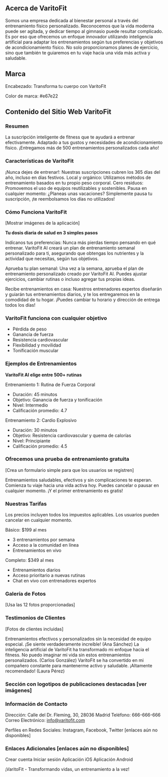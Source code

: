 ## Acerca de VaritoFit

Somos una empresa dedicada al bienestar personal a través del entrenamiento físico personalizado. Reconocemos que la vida moderna puede ser agitada, y dedicar tiempo al gimnasio puede resultar complicado. Es por eso que ofrecemos un enfoque innovador utilizando inteligencia artificial para adaptar los entrenamientos según tus preferencias y objetivos de acondicionamiento físico. No solo proporcionamos planes de ejercicio, sino que también te guiaremos en tu viaje hacia una vida más activa y saludable.

## Marca

Encabezado: Transforma tu cuerpo con VaritoFit

Color de marca: #e67e22

## Contenido del Sitio Web VaritoFit

### Resumen

La suscripción inteligente de fitness que te ayudará a entrenar efectivamente. Adaptado a tus gustos y necesidades de acondicionamiento físico. ¡Entregamos más de 500 entrenamientos personalizados cada año!

### Características de VaritoFit

¡Nunca dejes de entrenar!: Nuestras suscripciones cubren los 365 días del año, incluso en días festivos.
Local y orgánico: Utilizamos métodos de entrenamiento basados en tu propio peso corporal.
Cero residuos: Promovemos el uso de equipos reutilizables y sostenibles.
Pausa en cualquier momento: ¿Planeas unas vacaciones? Simplemente pausa tu suscripción, ¡te reembolsamos los días no utilizados!

### Cómo Funciona VaritoFit

[Mostrar imágenes de la aplicación]

**Tu dosis diaria de salud en 3 simples pasos**

Indícanos tus preferencias: Nunca más pierdas tiempo pensando en qué entrenar. VaritoFit AI creará un plan de entrenamiento semanal personalizado para ti, asegurando que obtengas los nutrientes y la actividad que necesitas, según tus objetivos.

Aprueba tu plan semanal: Una vez a la semana, aprueba el plan de entrenamiento personalizado creado por VaritoFit AI. Puedes ajustar ejercicios, cambiar rutinas o incluso agregar tus propias ideas.

Recibe entrenamientos en casa: Nuestros entrenadores expertos diseñarán y guiarán tus entrenamientos diarios, y te los entregaremos en la comodidad de tu hogar. ¡Puedes cambiar tu horario y dirección de entrega todos los días!

### VaritoFit funciona con cualquier objetivo

- Pérdida de peso
- Ganancia de fuerza
- Resistencia cardiovascular
- Flexibilidad y movilidad
- Tonificación muscular

### Ejemplos de Entrenamientos

**VaritoFit AI elige entre 500+ rutinas**

Entrenamiento 1: Rutina de Fuerza Corporal

- Duración: 45 minutos
- Objetivo: Ganancia de fuerza y tonificación
- Nivel: Intermedio
- Calificación promedio: 4.7

Entrenamiento 2: Cardio Explosivo

- Duración: 30 minutos
- Objetivo: Resistencia cardiovascular y quema de calorías
- Nivel: Principiante
- Calificación promedio: 4.5

### Ofrecemos una prueba de entrenamiento gratuita

[Crea un formulario simple para que los usuarios se registren]

Entrenamientos saludables, efectivos y sin complicaciones te esperan. Comienza tu viaje hacia una vida activa hoy. Puedes cancelar o pausar en cualquier momento. ¡Y el primer entrenamiento es gratis!

### Nuestras Tarifas

Los precios incluyen todos los impuestos aplicables. Los usuarios pueden cancelar en cualquier momento.

Básico: $199 al mes

- 3 entrenamientos por semana
- Acceso a la comunidad en línea
- Entrenamientos en vivo

Completo: $349 al mes

- Entrenamientos diarios
- Acceso prioritario a nuevas rutinas
- Chat en vivo con entrenadores expertos

### Galería de Fotos

[Usa las 12 fotos proporcionadas]

### Testimonios de Clientes

[Fotos de clientes incluidas]

Entrenamientos efectivos y personalizados sin la necesidad de equipo especial. ¡Se siente verdaderamente increíble! (Ana Sánchez)
La inteligencia artificial de VaritoFit ha transformado mi enfoque hacia el fitness. No puedo imaginar mi vida sin estos entrenamientos personalizados. (Carlos González)
VaritoFit se ha convertido en mi compañero constante para mantenerme activo y saludable. ¡Altamente recomendado! (Laura Pérez)

### Sección con logotipos de publicaciones destacadas [ver imágenes]

### Información de Contacto

Dirección: Calle del Dr. Fleming, 30, 28036 Madrid
Teléfono: 666-666-666
Correo Electrónico: info@varitofit.com

Perfiles en Redes Sociales: Instagram, Facebook, Twitter [enlaces aún no disponibles]

### Enlaces Adicionales [enlaces aún no disponibles]

Crear cuenta
Iniciar sesión
Aplicación iOS
Aplicación Android

¡VaritoFit - Transformando vidas, un entrenamiento a la vez!

